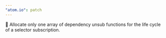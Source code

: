 ```yaml
---
"atom.io": patch
---
```


🚀 Allocate only one array of dependency unsub functions for the life cycle of a selector subscription.
